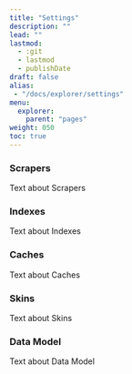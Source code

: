 ```yaml
---
title: "Settings"
description: ""
lead: ""
lastmod:
  - :git
  - lastmod
  - publishDate
draft: false
alias:
 - "/docs/explorer/settings"
menu: 
  explorer:
    parent: "pages"
weight: 050
toc: true
---
```


### Scrapers

Text about Scrapers

### Indexes

Text about Indexes

### Caches

Text about Caches

### Skins

Text about Skins

### Data Model

Text about Data Model
